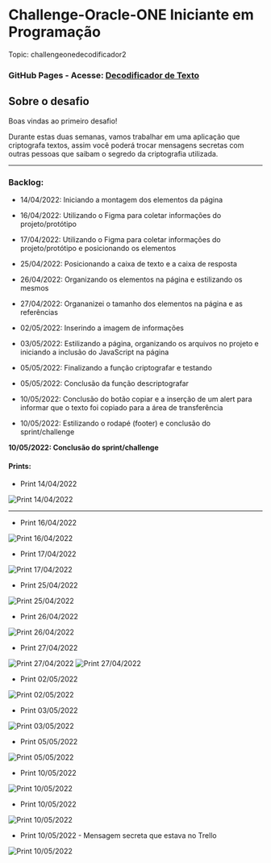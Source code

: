# Challenge-Oracle-ONE Iniciante em Programação

Topic: challengeonedecodificador2


### GitHub Pages - Acesse: [Decodificador de Texto](https://tiagomerc.github.io/Challenge-Oracle-ONE-Iniciante-em-Programa-o/)

## Sobre o desafio

Boas vindas ao primeiro desafio!

Durante estas duas semanas, vamos trabalhar em uma aplicação que criptografa textos, assim você poderá trocar mensagens secretas com outras pessoas que saibam o segredo da criptografia utilizada.

---

### Backlog:

- 14/04/2022: Iniciando a montagem dos elementos da página

- 16/04/2022: Utilizando o Figma para coletar informações do projeto/protótipo

- 17/04/2022: Utilizando o Figma para coletar informações do projeto/protótipo e posicionando os elementos

- 25/04/2022: Posicionando a caixa de texto e a caixa de resposta 

- 26/04/2022: Organizando os elementos na página e estilizando os mesmos 

- 27/04/2022: Organanizei o tamanho dos elementos na página e as referências

- 02/05/2022: Inserindo a imagem de informações 

- 03/05/2022: Estilizando a página, organizando os arquivos no projeto e iniciando a inclusão do JavaScript na página

- 05/05/2022: Finalizando a função criptografar e testando

- 05/05/2022: Conclusão da função descriptografar 

- 10/05/2022: Conclusão do botão copiar e a inserção de um alert para informar que o texto foi copiado para a área de transferência

- 10/05/2022: Estilizando o rodapé (footer) e conclusão do sprint/challenge

**10/05/2022: Conclusão do sprint/challenge**

#### Prints:

- Print 14/04/2022

![Print 14/04/2022](/imgs/prints/print.png)
____
- Print 16/04/2022

![Print 16/04/2022](/imgs/prints/print1.png)

- Print 17/04/2022

![Print 17/04/2022](/imgs/prints/print2.png)

- Print 25/04/2022

![Print 25/04/2022](/imgs/prints/print3.png)

- Print 26/04/2022

![Print 26/04/2022](/imgs/prints/print4.png)

- Print 27/04/2022

![Print 27/04/2022](/imgs/prints/print5.png)
![Print 27/04/2022](/imgs/prints/print5.1.png)

- Print 02/05/2022

![Print 02/05/2022](/imgs/prints/print6.png)

- Print 03/05/2022

![Print 03/05/2022](/imgs/prints/print7.png)

- Print 05/05/2022

![Print 05/05/2022](/imgs/prints/print8.png)

- Print 10/05/2022

![Print 10/05/2022](/imgs/prints/print9.png)

- Print 10/05/2022

![Print 10/05/2022](/imgs/prints/print10.png)


- Print 10/05/2022 - Mensagem secreta que estava no Trello

![Print 10/05/2022](/imgs/prints/print11.png)